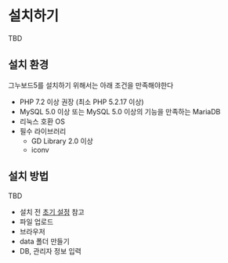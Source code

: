 # 설치하기

TBD

## 설치 환경

그누보드5를 설치하기 위해서는 아래 조건을 만족해야한다

- PHP 7.2 이상 권장 (최소 PHP 5.2.17 이상)
- MySQL 5.0 이상 또는 MySQL 5.0 이상의 기능을 만족하는 MariaDB
- 리눅스 호환 OS
- 필수 라이브러리
  - GD Library 2.0 이상
  - iconv

## 설치 방법

TBD


- 설치 전 [초기 설정](/gnuboard/config) 참고
- 파일 업로드
- 브라우저
- data 폴더 만들기
- DB, 관리자 정보 입력
